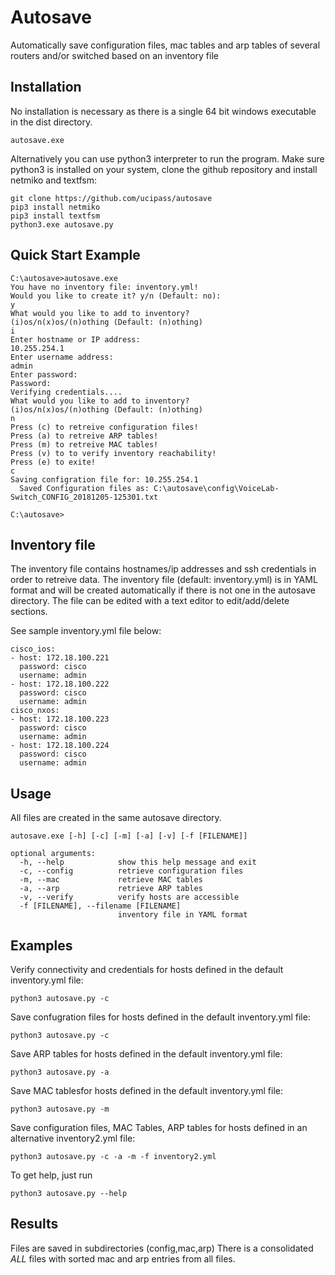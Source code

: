 # Autosave

Automatically save configuration files, mac tables and arp tables of several routers and/or switched based on an inventory file

## Installation

No installation is necessary as there is a single 64 bit windows executable in the dist directory.

    autosave.exe

Alternatively you can use python3 interpreter to run the program.
Make sure python3 is installed on your system, clone the github repository and install netmiko and textfsm:

    git clone https://github.com/ucipass/autosave
    pip3 install netmiko
    pip3 install textfsm
    python3.exe autosave.py

## Quick Start Example

    C:\autosave>autosave.exe
    You have no inventory file: inventory.yml!
    Would you like to create it? y/n (Default: no):
    y
    What would you like to add to inventory?
    (i)os/n(x)os/(n)othing (Default: (n)othing)
    i
    Enter hostname or IP address:
    10.255.254.1
    Enter username address:
    admin
    Enter password:
    Password:
    Verifying credentials....
    What would you like to add to inventory?
    (i)os/n(x)os/(n)othing (Default: (n)othing)
    n
    Press (c) to retreive configuration files!
    Press (a) to retreive ARP tables!
    Press (m) to retreive MAC tables!
    Press (v) to to verify inventory reachability!
    Press (e) to exite!
    c
    Saving configration file for: 10.255.254.1
      Saved Configuration files as: C:\autosave\config\VoiceLab-Switch_CONFIG_20181205-125301.txt
    
    C:\autosave>

## Inventory file

The inventory file contains hostnames/ip addresses and ssh credentials in order to retreive data.
The inventory file (default: inventory.yml) is in YAML format and will be created automatically if there is not one in the autosave directory.
The file can be edited with a text editor to edit/add/delete sections.


See sample inventory.yml file below:

    cisco_ios:
    - host: 172.18.100.221
      password: cisco
      username: admin
    - host: 172.18.100.222
      password: cisco
      username: admin
    cisco_nxos:
    - host: 172.18.100.223
      password: cisco
      username: admin
    - host: 172.18.100.224
      password: cisco
      username: admin

## Usage

All files are created in the same autosave directory.

    autosave.exe [-h] [-c] [-m] [-a] [-v] [-f [FILENAME]]
    
    optional arguments:
      -h, --help            show this help message and exit
      -c, --config          retrieve configuration files
      -m, --mac             retrieve MAC tables
      -a, --arp             retrieve ARP tables
      -v, --verify          verify hosts are accessible
      -f [FILENAME], --filename [FILENAME]
                            inventory file in YAML format

## Examples

Verify connectivity and credentials for hosts defined in the default inventory.yml file:

    python3 autosave.py -c

Save confugration files for hosts defined in the default inventory.yml file:

    python3 autosave.py -c

Save ARP tables for hosts defined in the default inventory.yml file:

    python3 autosave.py -a

Save MAC tablesfor hosts defined in the default inventory.yml file:

    python3 autosave.py -m

Save configuration files, MAC Tables, ARP tables for hosts defined in an alternative inventory2.yml file:

    python3 autosave.py -c -a -m -f inventory2.yml

To get help, just run

    python3 autosave.py --help

## Results

Files are saved in subdirectories (config,mac,arp)
There is a consolidated _ALL_ files with sorted mac and arp entries from all files.
